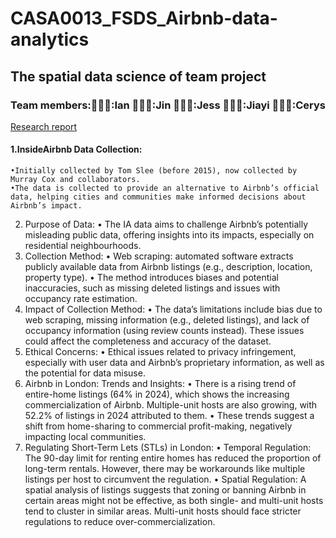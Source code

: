 # CASA0013_FSDS_Airbnb-data-analytics
## The spatial data science of team project
### Team members:👨🏼‍🎤:Ian 👨🏻‍🎤:Jin 👩🏻‍🎤:Jess 🧑🏻‍🎤:Jiayi 👩🏻‍🎤:Cerys 
[Research report](https://raw.githack.com/iantsern-twuk/CASA0013_FSDS_Airbnb-data-analytics/refs/heads/main/Documentation/Group_Work_final.html)
#### 1.InsideAirbnb Data Collection:
	•Initially collected by Tom Slee (before 2015), now collected by Murray Cox and collaborators.
	•The data is collected to provide an alternative to Airbnb’s official data, helping cities and communities make informed decisions about Airbnb’s impact.
2.	Purpose of Data:
	•	The IA data aims to challenge Airbnb’s potentially misleading public data, offering insights into its impacts, especially on residential neighbourhoods.
3.	Collection Method:
	•	Web scraping: automated software extracts publicly available data from Airbnb listings (e.g., description, location, property type).
	•	The method introduces biases and potential inaccuracies, such as missing deleted listings and issues with occupancy rate estimation.
4.	Impact of Collection Method:
	•	The data’s limitations include bias due to web scraping, missing information (e.g., deleted listings), and lack of occupancy information (using review counts instead). These issues could affect the completeness and accuracy of the dataset.
5.	Ethical Concerns:
	•	Ethical issues related to privacy infringement, especially with user data and Airbnb’s proprietary information, as well as the potential for data misuse.
6.	Airbnb in London: Trends and Insights:
	•	There is a rising trend of entire-home listings (64% in 2024), which shows the increasing commercialization of Airbnb. Multiple-unit hosts are also growing, with 52.2% of listings in 2024 attributed to them.
	•	These trends suggest a shift from home-sharing to commercial profit-making, negatively impacting local communities.
7.	Regulating Short-Term Lets (STLs) in London:
	•	Temporal Regulation: The 90-day limit for renting entire homes has reduced the proportion of long-term rentals. However, there may be workarounds like multiple listings per host to circumvent the regulation.
	•	Spatial Regulation: A spatial analysis of listings suggests that zoning or banning Airbnb in certain areas might not be effective, as both single- and multi-unit hosts tend to cluster in similar areas. Multi-unit hosts should face stricter regulations to reduce over-commercialization.
